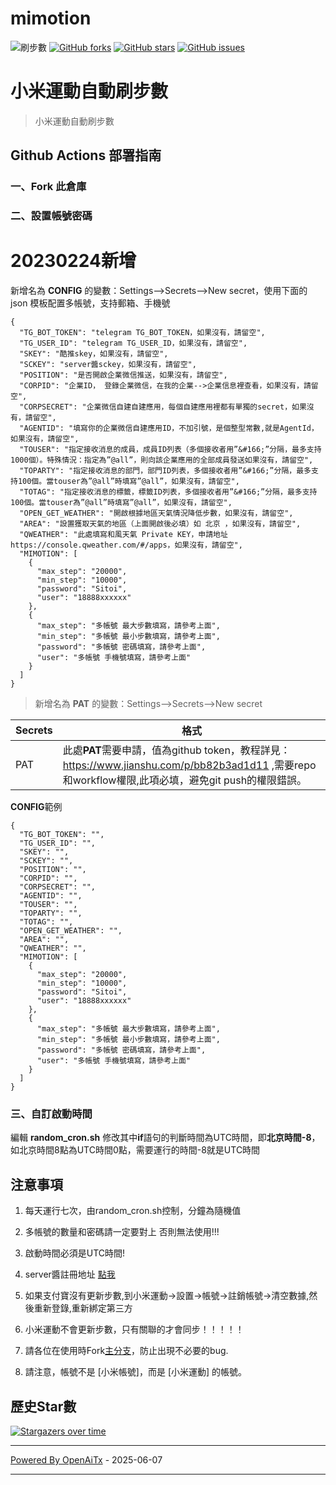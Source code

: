 # mimotion
![ 刷步數](https://github.com/xunichanghuan/mimotion-run/actions/workflows/run.yml/badge.svg)
[![GitHub forks](https://img.shields.io/github/forks/xunichanghuan/mimotion-run?style=flat-square)](https://github.com/xunichanghuan/mimotion-run/network)
[![GitHub stars](https://img.shields.io/github/stars/xunichanghuan/mimotion-run?style=flat-square)](https://github.com/xunichanghuan/mimotion-run/stargazers)
[![GitHub issues](https://img.shields.io/github/issues/xunichanghuan/mimotion-run?style=flat-square)](https://github.com/xunichanghuan/mimotion-run/issues)

# 小米運動自動刷步數

> 小米運動自動刷步數

## Github Actions 部署指南

### 一、Fork 此倉庫

### 二、設置帳號密碼
# 20230224新增
新增名為 **CONFIG** 的變數：Settings-->Secrets-->New secret，使用下面的 json 模板配置多帳號，支持郵箱、手機號
```
{
  "TG_BOT_TOKEN": "telegram TG_BOT_TOKEN，如果沒有，請留空",
  "TG_USER_ID": "telegram TG_USER_ID，如果沒有，請留空",
  "SKEY": "酷推skey，如果沒有，請留空",
  "SCKEY": "server醬sckey，如果沒有，請留空",
  "POSITION": "是否開啟企業微信推送，如果沒有，請留空",
  "CORPID": "企業ID， 登錄企業微信，在我的企業-->企業信息裡查看，如果沒有，請留空",
  "CORPSECRET": "企業微信自建自建應用，每個自建應用裡都有單獨的secret，如果沒有，請留空",
  "AGENTID": "填寫你的企業微信自建應用ID，不加引號，是個整型常數,就是AgentId，如果沒有，請留空",
  "TOUSER": "指定接收消息的成員，成員ID列表（多個接收者用”&#166;”分隔，最多支持1000個）。特殊情況：指定為”@all”，則向該企業應用的全部成員發送如果沒有，請留空",
  "TOPARTY": "指定接收消息的部門，部門ID列表，多個接收者用”&#166;”分隔，最多支持100個。當touser為”@all”時填寫”@all”，如果沒有，請留空",
  "TOTAG": "指定接收消息的標籤，標籤ID列表，多個接收者用”&#166;”分隔，最多支持100個。當touser為”@all”時填寫”@all”，如果沒有，請留空",
  "OPEN_GET_WEATHER": "開啟根據地區天氣情況降低步數，如果沒有，請留空",
  "AREA": "設置獲取天氣的地區（上面開啟後必填）如 北京 ，如果沒有，請留空",
  "QWEATHER": "此處填寫和風天氣 Private KEY，申請地址https://console.qweather.com/#/apps，如果沒有，請留空",
  "MIMOTION": [
    {
      "max_step": "20000",
      "min_step": "10000",
      "password": "Sitoi",
      "user": "18888xxxxxx"
    },
    {
      "max_step": "多帳號 最大步數填寫，請參考上面",
      "min_step": "多帳號 最小步數填寫，請參考上面",
      "password": "多帳號 密碼填寫，請參考上面",
      "user": "多帳號 手機號填寫，請參考上面"
    }
  ]
}
```
> 新增名為 **PAT** 的變數：Settings-->Secrets-->New secret

| Secrets |  格式  |
| -------- | ----- |
| PAT |   此處**PAT**需要申請，值為github token，教程詳見：https://www.jianshu.com/p/bb82b3ad1d11 ,需要repo和workflow權限,此項必填，避免git push的權限錯誤。 |

**CONFIG**範例
```
{
  "TG_BOT_TOKEN": "",
  "TG_USER_ID": "",
  "SKEY": "",
  "SCKEY": "",
  "POSITION": "",
  "CORPID": "",
  "CORPSECRET": "",
  "AGENTID": "",
  "TOUSER": "",
  "TOPARTY": "",
  "TOTAG": "",
  "OPEN_GET_WEATHER": "",
  "AREA": "",
  "QWEATHER": "",
  "MIMOTION": [
    {
      "max_step": "20000",
      "min_step": "10000",
      "password": "Sitoi",
      "user": "18888xxxxxx"
    },
    {
      "max_step": "多帳號 最大步數填寫，請參考上面",
      "min_step": "多帳號 最小步數填寫，請參考上面",
      "password": "多帳號 密碼填寫，請參考上面",
      "user": "多帳號 手機號填寫，請參考上面"
    }
  ]
}
```

### 三、自訂啟動時間

編輯 **random_cron.sh**
修改其中**if**語句的判斷時間為UTC時間，即**北京時間-8**，如北京時間8點為UTC時間0點，需要運行的時間-8就是UTC時間



## 注意事項

1. 每天運行七次，由random_cron.sh控制，分鐘為隨機值

2. 多帳號的數量和密碼請一定要對上 否則無法使用!!!

3. 啟動時間必須是UTC時間!

4. server醬註冊地址 [點我](https://sct.ftqq.com/)

5. 如果支付寶沒有更新步數,到小米運動->設置->帳號->註銷帳號->清空數據,然後重新登錄,重新綁定第三方

6. 小米運動不會更新步數，只有關聯的才會同步！！！！！

7. 請各位在使用時Fork[主分支](https://github.com/xunichanghuan/mimotion-run/)，防止出現不必要的bug.

8. 請注意，帳號不是 [小米帳號]，而是 [小米運動] 的帳號。

## 歷史Star數 

[![Stargazers over time](https://starchart.cc/xunichanghuan/mimotion-run.svg)](https://starchart.cc/xunichanghuan/mimotion-run)


---

[Powered By OpenAiTx](https://github.com/OpenAiTx/OpenAiTx) - 2025-06-07

---